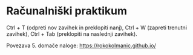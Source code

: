 # Računalniški praktikum
Ctrl + T (odpreti nov zavihek in preklopiti nanj), Ctrl + W (zapreti trenutni zavihek), Ctrl + Tab (preklopiti na naslednji zavihek).

Povezava 5. domače naloge: https://rokokolmanic.github.io/
